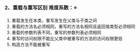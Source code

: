 ### 2、重载与重写区别    难度系数：⭐

1. 重载发生在本类，重写发生在父类与子类之间
2. 重载的方法名必须相同，重写的方法名相同且返回值类型必须相同
3. 重载的参数列表不同，重写的参数列表必须相同
4. 重写的访问权限不能比父类中被重写的方法的访问权限更低
5. 构造方法不能被重写


